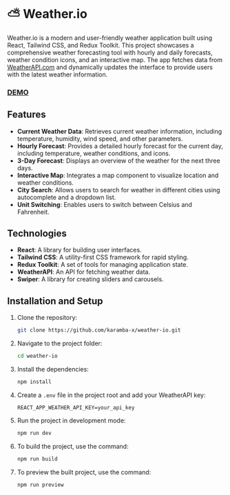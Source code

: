 # ⛅ Weather.&#8203;io

Weather.&#8203;io is a modern and user-friendly weather application built using React, Tailwind CSS, and Redux Toolkit. This project showcases a comprehensive weather forecasting tool with hourly and daily forecasts, weather condition icons, and an interactive map. The app fetches data from [WeatherAPI.com](https://www.weatherapi.com/) and dynamically updates the interface to provide users with the latest weather information.

### [DEMO](https://karamba-x.github.io/weatherio/)

## Features

-   **Current Weather Data**: Retrieves current weather information, including temperature, humidity, wind speed, and other parameters.
-   **Hourly Forecast**: Provides a detailed hourly forecast for the current day, including temperature, weather conditions, and icons.
-   **3-Day Forecast**: Displays an overview of the weather for the next three days.
-   **Interactive Map**: Integrates a map component to visualize location and weather conditions.
-   **City Search**: Allows users to search for weather in different cities using autocomplete and a dropdown list.
-   **Unit Switching**: Enables users to switch between Celsius and Fahrenheit.

## Technologies

-   **React**: A library for building user interfaces.
-   **Tailwind CSS**: A utility-first CSS framework for rapid styling.
-   **Redux Toolkit**: A set of tools for managing application state.
-   **WeatherAPI**: An API for fetching weather data.
-   **Swiper**: A library for creating sliders and carousels.

## Installation and Setup

1.  Clone the repository:
    ``` bash   
    git clone https://github.com/karamba-x/weather-io.git
    ```
2.  Navigate to the project folder:
    ``` bash   
    cd weather-io
    ```
3.  Install the dependencies:
    ``` bash   
    npm install
    ```
4.  Create a `.env` file in the project root and add your WeatherAPI key:
    ```   
    REACT_APP_WEATHER_API_KEY=your_api_key 
    ```
5.  Run the project in development mode:
    ``` bash   
    npm run dev
    ```
6.  To build the project, use the command:
    
    ``` bash   
    npm run build
    ```
7.  To preview the built project, use the command:
    ``` bash
    npm run preview
    ```
